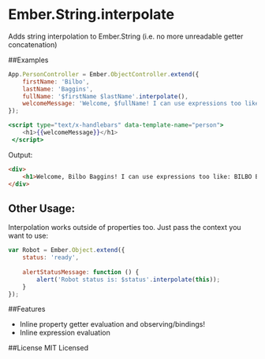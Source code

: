 Ember.String.interpolate
=================

Adds string interpolation to Ember.String (i.e. no more unreadable getter concatenation)

##Examples

```javascript
App.PersonController = Ember.ObjectController.extend({
    firstName: 'Bilbo',
    lastName: 'Baggins',
    fullName: '$firstName $lastName'.interpolate(),
    welcomeMessage: 'Welcome, $fullName! I can use expressions too like: ${fullName.toUpperCase()}'.interpolate()
});
```

```handlebars
<script type="text/x-handlebars" data-template-name="person">
    <h1>{{welcomeMessage}}</h1>
 </script>
```

Output:

```html
<div>
    <h1>Welcome, Bilbo Baggins! I can use expressions too like: BILBO BAGGINS</h1>
</div>
```

## Other Usage:

Interpolation works outside of properties too. Just pass the context you want to use:

```javascript
var Robot = Ember.Object.extend({
    status: 'ready',
    
    alertStatusMessage: function () {
        alert('Robot status is: $status'.interpolate(this));
    }
});

```

##Features
* Inline property getter evaluation and observing/bindings!
* Inline expression evaluation

##License
MIT Licensed

